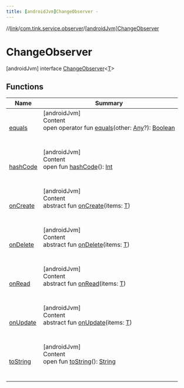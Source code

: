 ```yaml
---
title: [androidJvm]ChangeObserver -
---
```

//[link](../../index.md)/[com.tink.service.observer](../index.md)/[[androidJvm]ChangeObserver](index.md)



# ChangeObserver  
 [androidJvm] interface [ChangeObserver](index.md)<[T](index.md)>   


## Functions  
  
|  Name|  Summary| 
|---|---|
| <a name="kotlin/Any/equals/#kotlin.Any?/PointingToDeclaration/"></a>[equals](../../com.tink.service.user/[android-jvm]-user-profile-service-impl/index.md#%5Bkotlin%2FAny%2Fequals%2F%23kotlin.Any%3F%2FPointingToDeclaration%2F%5D%2FFunctions%2F-586840090)| <a name="kotlin/Any/equals/#kotlin.Any?/PointingToDeclaration/"></a>[androidJvm]  <br>Content  <br>open operator fun [equals](../../com.tink.service.user/[android-jvm]-user-profile-service-impl/index.md#%5Bkotlin%2FAny%2Fequals%2F%23kotlin.Any%3F%2FPointingToDeclaration%2F%5D%2FFunctions%2F-586840090)(other: [Any](https://kotlinlang.org/api/latest/jvm/stdlib/kotlin/-any/index.html)?): [Boolean](https://kotlinlang.org/api/latest/jvm/stdlib/kotlin/-boolean/index.html)  <br><br><br>
| <a name="kotlin/Any/hashCode/#/PointingToDeclaration/"></a>[hashCode](../../com.tink.service.user/[android-jvm]-user-profile-service-impl/index.md#%5Bkotlin%2FAny%2FhashCode%2F%23%2FPointingToDeclaration%2F%5D%2FFunctions%2F-586840090)| <a name="kotlin/Any/hashCode/#/PointingToDeclaration/"></a>[androidJvm]  <br>Content  <br>open fun [hashCode](../../com.tink.service.user/[android-jvm]-user-profile-service-impl/index.md#%5Bkotlin%2FAny%2FhashCode%2F%23%2FPointingToDeclaration%2F%5D%2FFunctions%2F-586840090)(): [Int](https://kotlinlang.org/api/latest/jvm/stdlib/kotlin/-int/index.html)  <br><br><br>
| <a name="com.tink.service.observer/ChangeObserver/onCreate/#TypeParam(bounds=[kotlin.Any?])/PointingToDeclaration/"></a>[onCreate](on-create.md)| <a name="com.tink.service.observer/ChangeObserver/onCreate/#TypeParam(bounds=[kotlin.Any?])/PointingToDeclaration/"></a>[androidJvm]  <br>Content  <br>abstract fun [onCreate](on-create.md)(items: [T](index.md))  <br><br><br>
| <a name="com.tink.service.observer/ChangeObserver/onDelete/#TypeParam(bounds=[kotlin.Any?])/PointingToDeclaration/"></a>[onDelete](on-delete.md)| <a name="com.tink.service.observer/ChangeObserver/onDelete/#TypeParam(bounds=[kotlin.Any?])/PointingToDeclaration/"></a>[androidJvm]  <br>Content  <br>abstract fun [onDelete](on-delete.md)(items: [T](index.md))  <br><br><br>
| <a name="com.tink.service.observer/ChangeObserver/onRead/#TypeParam(bounds=[kotlin.Any?])/PointingToDeclaration/"></a>[onRead](on-read.md)| <a name="com.tink.service.observer/ChangeObserver/onRead/#TypeParam(bounds=[kotlin.Any?])/PointingToDeclaration/"></a>[androidJvm]  <br>Content  <br>abstract fun [onRead](on-read.md)(items: [T](index.md))  <br><br><br>
| <a name="com.tink.service.observer/ChangeObserver/onUpdate/#TypeParam(bounds=[kotlin.Any?])/PointingToDeclaration/"></a>[onUpdate](on-update.md)| <a name="com.tink.service.observer/ChangeObserver/onUpdate/#TypeParam(bounds=[kotlin.Any?])/PointingToDeclaration/"></a>[androidJvm]  <br>Content  <br>abstract fun [onUpdate](on-update.md)(items: [T](index.md))  <br><br><br>
| <a name="kotlin/Any/toString/#/PointingToDeclaration/"></a>[toString](../../com.tink.service.user/[android-jvm]-user-profile-service-impl/index.md#%5Bkotlin%2FAny%2FtoString%2F%23%2FPointingToDeclaration%2F%5D%2FFunctions%2F-586840090)| <a name="kotlin/Any/toString/#/PointingToDeclaration/"></a>[androidJvm]  <br>Content  <br>open fun [toString](../../com.tink.service.user/[android-jvm]-user-profile-service-impl/index.md#%5Bkotlin%2FAny%2FtoString%2F%23%2FPointingToDeclaration%2F%5D%2FFunctions%2F-586840090)(): [String](https://kotlinlang.org/api/latest/jvm/stdlib/kotlin/-string/index.html)  <br><br><br>

